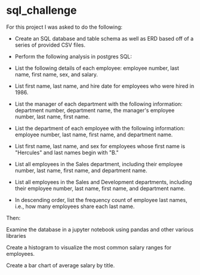 # sql_challenge
For this project I was asked to do the following:

* Create an SQL database and table schema as well as ERD based off of a series of provided CSV files.

* Perform the following analysis in postgres SQL:

* List the following details of each employee: employee number, last name, first name, sex, and salary.

* List first name, last name, and hire date for employees who were hired in 1986.

* List the manager of each department with the following information: department number, department name, the manager's employee number, last name, first name.

* List the department of each employee with the following information: employee number, last name, first name, and department name.

* List first name, last name, and sex for employees whose first name is "Hercules" and last names begin with "B."

* List all employees in the Sales department, including their employee number, last name, first name, and department name.

* List all employees in the Sales and Development departments, including their employee number, last name, first name, and department name.

* In descending order, list the frequency count of employee last names, i.e., how many employees share each last name.



Then:

Examine the database in a jupyter notebook using pandas and other various libraries

Create a histogram to visualize the most common salary ranges for employees.

Create a bar chart of average salary by title.
